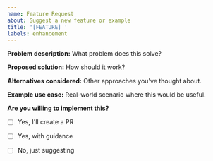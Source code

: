```yaml
---
name: Feature Request
about: Suggest a new feature or example
title: '[FEATURE] '
labels: enhancement
---
```


**Problem description:**
What problem does this solve?

**Proposed solution:**
How should it work?

**Alternatives considered:**
Other approaches you've thought about.

**Example use case:**
Real-world scenario where this would be useful.

**Are you willing to implement this?**
- [ ] Yes, I'll create a PR
- [ ] Yes, with guidance
- [ ] No, just suggesting



